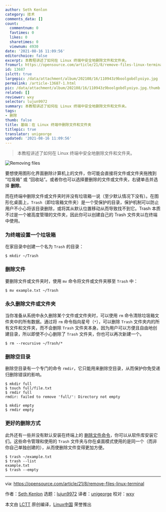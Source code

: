```yaml
---
author: Seth Kenlon
category: 技术
comments_data: []
count:
  commentnum: 0
  favtimes: 0
  likes: 0
  sharetimes: 0
  viewnum: 4930
date: '2021-08-16 11:09:56'
editorchoice: false
excerpt: 本教程讲述了如何在 Linux 终端中安全地删除文件和文件夹。
fromurl: https://opensource.com/article/21/8/remove-files-linux-terminal
id: 13687
islctt: true
largepic: /data/attachment/album/202108/16/110943z9boolgobdlyoiyo.jpg
permalink: /article-13687-1.html
pic: /data/attachment/album/202108/16/110943z9boolgobdlyoiyo.jpg.thumb.jpg
related: []
reviewer: wxy
selector: lujun9972
summary: 本教程讲述了如何在 Linux 终端中安全地删除文件和文件夹。
tags:
- 删除
thumb: false
title: 基础：在 Linux 终端中删除文件和文件夹
titlepic: true
translator: unigeorge
updated: '2021-08-16 11:09:56'
---
```



> 
> 本教程讲述了如何在 Linux 终端中安全地删除文件和文件夹。
> 
> 
> 


![](/data/attachment/album/202108/16/110943z9boolgobdlyoiyo.jpg "Removing files")


要想使用图形化界面删除计算机上的文件，你可能会直接将文件或文件夹拖拽到 “垃圾箱” 或 “回收站”。或者你也可以选择要删除的文件或文件夹，右键单击并选择 **删除**。


而在终端中删除文件或文件夹时并没有垃圾箱一说（至少默认情况下没有）。在图形化桌面上，`Trash`（即垃圾箱文件夹）是一个受保护的目录，保护机制可以防止用户不小心将该目录删除，或将其从默认位置移动从而导致找不到它。Trash 本质不过是一个被高度管理的文件夹，因此你可以创建自己的 Trash 文件夹以在终端中使用。


### 为终端设置一个垃圾箱


在家目录中创建一个名为 `Trash` 的目录：



```
$ mkdir ~/Trash

```

### 删除文件


要删除文件或文件夹时，使用 `mv` 命令将文件或文件夹移至 `Trash` 中：



```
$ mv example.txt ~/Trash

```

### 永久删除文件或文件夹


当你准备从系统中永久删除某个文件或文件夹时，可以使用 `rm` 命令清除垃圾箱文件夹中的所有数据。通过将 `rm` 命令指向星号（`*`），可以删除 `Trash` 文件夹内的所有文件和文件夹，而不会删除 `Trash` 文件夹本身。因为用户可以方便且自由地创建目录，所以即使不小心删除了 `Trash` 文件夹，你也可以再次新建一个。



```
$ rm --recursive ~/Trash/*

```

### 删除空目录


删除空目录有一个专门的命令 `rmdir`，它只能用来删除空目录，从而保护你免受递归删除错误的影响。



```
$ mkdir full
$ touch full/file.txt
$ rmdir full
rmdir: failed to remove 'full/': Directory not empty

$ mkdir empty
$ rmdir empty

```

### 更好的删除方式


此外还有一些并没有默认安装在终端上的 [删除文件命令](https://www.redhat.com/sysadmin/recover-file-deletion-linux)，你可以从软件库安装它们。这些命令管理和使用的 `Trash` 文件夹与你在桌面模式使用的是同一个（而非你自己单独创建的），从而使删除文件变得更加方便。



```
$ trash ~/example.txt
$ trash --list
example.txt
$ trash --empty

```



---


via: <https://opensource.com/article/21/8/remove-files-linux-terminal>


作者：[Seth Kenlon](https://opensource.com/users/seth) 选题：[lujun9972](https://github.com/lujun9972) 译者：[unigeorge](https://github.com/unigeorge) 校对：[wxy](https://github.com/wxy)


本文由 [LCTT](https://github.com/LCTT/TranslateProject) 原创编译，[Linux中国](https://linux.cn/) 荣誉推出